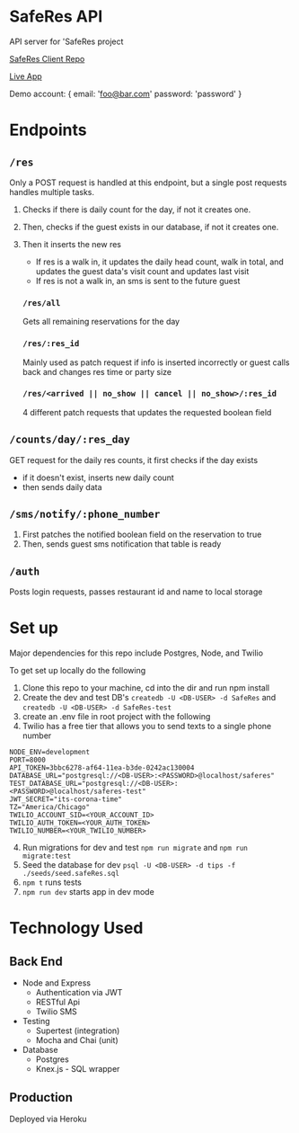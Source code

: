 # SafeRes API

API server for 'SafeRes project

<a href='https://github.com/ajbates2/SafeRes-client' target='_blank'>SafeRes Client Repo</a>

<a href='https://safe-res-client.vercel.app/' target='_blank'>Live App</a>

Demo account: { email: 'foo@bar.com' password: 'password' }

# Endpoints

 ## `/res`

Only a POST request is handled at this endpoint, but a single post requests handles multiple tasks.

1. Checks if there is daily count for the day, if not it creates one.
2. Then, checks if the guest exists in our database, if not it creates one.
3. Then it inserts the new res
    * If res is a walk in, it updates the daily head count, walk in total, and updates the guest data's visit count and updates last visit
    * If res is not a walk in, an sms is sent to the future guest

    ### `/res/all`

    Gets all remaining reservations for the day

    ### `/res/:res_id`

    Mainly used as patch request if info is inserted incorrectly or guest calls back and changes res time or party size

    ### `/res/<arrived || no_show || cancel || no_show>/:res_id`

    4 different patch requests that updates the requested boolean field

## `/counts/day/:res_day`

GET request for the daily res counts, it first checks if the day exists
    
* if it doesn't exist, inserts new daily count
* then sends daily data

## `/sms/notify/:phone_number`
    
1. First patches the notified boolean field on the reservation to true
2. Then, sends guest sms notification that table is ready

## `/auth`

Posts login requests, passes restaurant id and name to local storage

# Set up

Major dependencies for this repo include Postgres, Node, and Twilio

To get set up locally do the following
1. Clone this repo to your machine, cd into the dir and run npm install
2. Create the dev and test DB's `createdb -U <DB-USER> -d SafeRes` and `createdb -U <DB-USER> -d SafeRes-test`
3. create an .env file in root project with the following
4. Twilio has a free tier that allows you to send texts to a single phone number

````
NODE_ENV=development
PORT=8000
API_TOKEN=3bbc6278-af64-11ea-b3de-0242ac130004
DATABASE_URL="postgresql://<DB-USER>:<PASSWORD>@localhost/saferes"
TEST_DATABASE_URL="postgresql://<DB-USER>:<PASSWORD>@localhost/saferes-test"
JWT_SECRET="its-corona-time"
TZ="America/Chicago"
TWILIO_ACCOUNT_SID=<YOUR_ACCOUNT_ID>
TWILIO_AUTH_TOKEN=<YOUR_AUTH_TOKEN>
TWILIO_NUMBER=<YOUR_TWILIO_NUMBER>
````

4. Run migrations for dev and test `npm run migrate` and `npm run migrate:test`
5. Seed the database for dev `psql -U <DB-USER> -d tips -f ./seeds/seed.safeRes.sql`
6. `npm t` runs tests
7. `npm run dev` starts app in dev mode

# Technology Used

## Back End

* Node and Express
  * Authentication via JWT
  * RESTful Api
  * Twilio SMS
* Testing
  * Supertest (integration)
  * Mocha and Chai (unit)
* Database
  * Postgres
  * Knex.js - SQL wrapper

## Production

Deployed via Heroku